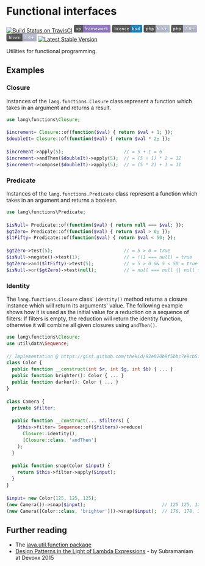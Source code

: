Functional interfaces
=====================

[![Build Status on TravisCI](https://secure.travis-ci.org/xp-forge/functions.svg)](http://travis-ci.org/xp-forge/functions)
[![XP Framework Module](https://raw.githubusercontent.com/xp-framework/web/master/static/xp-framework-badge.png)](https://github.com/xp-framework/core)
[![BSD Licence](https://raw.githubusercontent.com/xp-framework/web/master/static/licence-bsd.png)](https://github.com/xp-framework/core/blob/master/LICENCE.md)
[![Required PHP 5.5+](https://raw.githubusercontent.com/xp-framework/web/master/static/php-5_5plus.png)](http://php.net/)
[![Supports PHP 7.0+](https://raw.githubusercontent.com/xp-framework/web/master/static/php-7_0plus.png)](http://php.net/)
[![Supports HHVM 3.4+](https://raw.githubusercontent.com/xp-framework/web/master/static/hhvm-3_4plus.png)](http://hhvm.com/)
[![Latest Stable Version](https://poser.pugx.org/xp-forge/functions/version.png)](https://packagist.org/packages/xp-forge/functions)

Utilities for functional programming.

Examples
--------
### Closure
Instances of the `lang.functions.Closure` class represent a function which takes in an argument and returns a result.

```php
use lang\functions\Closure;

$increment= Closure::of(function($val) { return $val + 1; });
$doubleIt= Closure::of(function($val) { return $val * 2; });

$increment->apply(5);                      // = 5 + 1 = 6
$increment->andThen($doubleIt)->apply(5);  // = (5 + 1) * 2 = 12
$increment->compose($doubleIt)->apply(5);  // = (5 * 2) + 1 = 11
```

### Predicate
Instances of the `lang.functions.Predicate` class represent a function which takes in an argument and returns a boolean.

```php
use lang\functions\Predicate;

$isNull= Predicate::of(function($val) { return null === $val; });
$gtZero= Predicate::of(function($val) { return $val > 0; });
$ltFifty= Predicate::of(function($val) { return $val < 50; });

$gtZero->test(5);                          // = 5 > 0 = true
$isNull->negate()->test(1);                // = !(1 === null) = true
$gtZero->and($ltFifty)->test(5);           // = 5 > 0 && 5 < 50 = true
$isNull->or($gtZero)->test(null);          // = null === null || null > 0 = true
```

### Identity
The `lang.functions.Closure` class' `identity()` method returns a closure instance which will return its arguments' value. The following example shows how it is used as the initial value for a reduction on a sequence of filters: If filters is empty, the reduction will return the identity function, otherwise it will combine all given closures using `andThen()`.

```php
use lang\functions\Closure;
use util\data\Sequence;

// Implementation @ https://gist.github.com/thekid/92e020b9f5bbc7e9cb5f
class Color {
  public function __construct(int $r, int $g, int $b) { ... }
  public function brighter(): Color { ... }
  public function darker(): Color { ... }
}

class Camera {
  private $filter;

  public function __construct(... $filters) {
    $this->filter= Sequence::of($filters)->reduce(
      Closure::identity(),
      [Closure::class, 'andThen']
    );
  }

  public function snap(Color $input) {
    return $this->filter->apply($input);
  }
}

$input= new Color(125, 125, 125);
(new Camera())->snap($input);                            // 125 125, 125
(new Camera([Color::class, 'brighter']))->snap($input);  // 178, 178, 178
```

Further reading
---------------
* The [java.util.function package](http://docs.oracle.com/javase/8/docs/api/java/util/function/package-summary.html)
* [Design Patterns in the Light of Lambda Expressions](https://www.youtube.com/watch?v=e4MT_OguDKg) - by Subramaniam at Devoxx 2015
